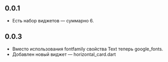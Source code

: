 ## 0.0.1

* Есть набор виджетов — суммарно 6.

## 0.0.3

* Вместо использования fontfamily свойства Text теперь google_fonts.
* Добавлен новый виджет — horizontal_card.dart